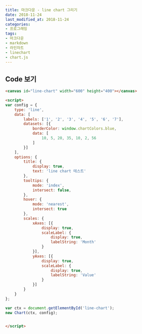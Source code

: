 ```yaml
---
title: 마크다운 - line chart 그리기
date: 2018-11-24
last_modified_at: 2018-11-24
categories:
- 프로그래밍
tags:
- 마크다운
- markdown
- 라인차트
- linechart
- chart.js
---
```


<canvas id="line-chart" width="600" height="400"></canvas>

<script>
var config = {
    type: 'line',
    data: [
        labels: ['1', '2', '3', '4', '5', '6', '7'],
        datasets: [{
            borderColor: window.chartColors.blue,
            data: [
                10, 5, 20, 35, 10, 2, 56
            ]
        }]
    ],
    options: {
        title: {
            display: true,
            text: 'line chart 테스트'
        },
        tooltips: {
            mode: 'index',
            intersect: false,
        },
        hover: {
            mode: 'nearest',
            intersect: true
        },
        scales: {
            xAxes: [{
                display: true,
                scaleLabel: {
                    display: true,
                    labelString: 'Month'
                }
            }],
            yAxes: [{
                display: true,
                scaleLabel: {
                    display: true,
                    labelString: 'Value'
                }
            }]
        }
    }
};

var ctx = document.getElementById('line-chart');
new Chart(ctx, config);

</script>

## Code 보기

```html
<canvas id="line-chart" width="600" height="400"></canvas>

<script>
var config = {
    type: 'line',
    data: [
        labels: ['1', '2', '3', '4', '5', '6', '7'],
        datasets: [{
            borderColor: window.chartColors.blue,
            data: [
                10, 5, 20, 35, 10, 2, 56
            ]
        }]
    ],
    options: {
        title: {
            display: true,
            text: 'line chart 테스트'
        },
        tooltips: {
            mode: 'index',
            intersect: false,
        },
        hover: {
            mode: 'nearest',
            intersect: true
        },
        scales: {
            xAxes: [{
                display: true,
                scaleLabel: {
                    display: true,
                    labelString: 'Month'
                }
            }],
            yAxes: [{
                display: true,
                scaleLabel: {
                    display: true,
                    labelString: 'Value'
                }
            }]
        }
    }
};

var ctx = document.getElementById('line-chart');
new Chart(ctx, config);


</script>
```